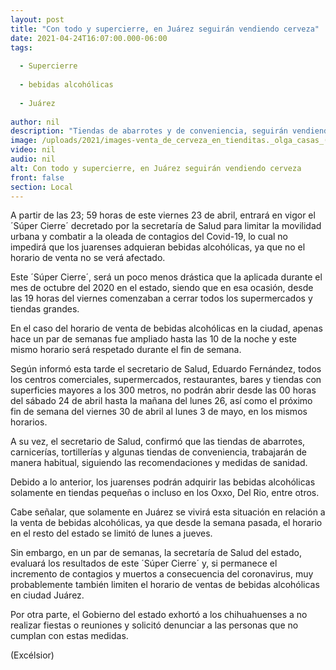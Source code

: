 ```yaml
---
layout: post
title: "Con todo y supercierre, en Juárez seguirán vendiendo cerveza"
date: 2021-04-24T16:07:00.000-06:00
tags:
  
  - Supercierre
  
  - bebidas alcohólicas
  
  - Juárez
  
author: nil
description: "Tiendas de abarrotes y de conveniencia, seguirán vendiendo bebidas alcohólicas normalmente, sin embargo, bares, restaurantes y super mercados permanecerán cerrados"
image: /uploads/2021/images-venta_de_cerveza_en_tienditas._olga_casas_(1).jpg
video: nil
audio: nil
alt: Con todo y supercierre, en Juárez seguirán vendiendo cerveza
front: false
section: Local
---
```


A partir de las 23; 59 horas de este viernes 23 de abril, entrará en vigor el ´Súper Cierre´ decretado por la secretaría de Salud para limitar la movilidad urbana y combatir a la oleada de contagios del Covid-19, lo cual no impedirá que los juarenses adquieran bebidas alcohólicas, ya que no el horario de venta no se verá afectado.

Este ´Súper Cierre´, será un poco menos drástica que la aplicada durante el mes de octubre del 2020 en el estado, siendo que en esa ocasión, desde las 19 horas del viernes comenzaban a cerrar todos los supermercados y tiendas grandes.

En el caso del horario de venta de bebidas alcohólicas en la ciudad, apenas hace un par de semanas fue ampliado hasta las 10 de la noche y este mismo horario será respetado durante el fin de semana.

Según informó esta tarde el secretario de Salud, Eduardo Fernández, todos los centros comerciales, supermercados, restaurantes, bares y tiendas con superficies mayores a los 300 metros, no podrán abrir desde las 00 horas del sábado 24 de abril hasta la mañana del lunes 26, así como el próximo fin de semana del viernes 30 de abril al lunes 3 de mayo, en los mismos horarios.

A su vez, el secretario de Salud, confirmó que las tiendas de abarrotes, carnicerías, tortillerías y algunas tiendas de conveniencia, trabajarán de manera habitual, siguiendo las recomendaciones y medidas de sanidad.

Debido a lo anterior, los juarenses podrán adquirir las bebidas alcohólicas solamente en tiendas pequeñas o incluso en los Oxxo, Del Rio, entre otros.

Cabe señalar, que solamente en Juárez se vivirá esta situación en relación a la venta de bebidas alcohólicas, ya que desde la semana pasada, el horario en el resto del estado se limitó de lunes a jueves.

Sin embargo, en un par de semanas, la secretaría de Salud del estado, evaluará los resultados de este ´Súper Cierre´ y, si permanece el incremento de contagios y muertos a consecuencia del coronavirus, muy probablemente también limiten el horario de ventas de bebidas alcohólicas en ciudad Juárez.

Por otra parte, el Gobierno del estado exhortó a los chihuahuenses a no realizar fiestas o reuniones y solicitó denunciar a las personas que no cumplan con estas medidas.

(Excélsior)